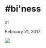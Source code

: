 # #bi'ness










at

February 21, 2017















![](Screenshot%2Bfrom%2B2017-02-21%2B15-36-18.png)
